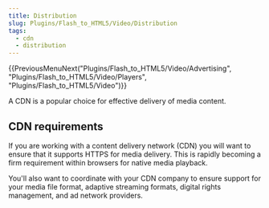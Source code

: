 ```yaml
---
title: Distribution
slug: Plugins/Flash_to_HTML5/Video/Distribution
tags:
  - cdn
  - distribution
---
```

{{PreviousMenuNext("Plugins/Flash_to_HTML5/Video/Advertising", "Plugins/Flash_to_HTML5/Video/Players", "Plugins/Flash_to_HTML5/Video")}}

A CDN is a popular choice for effective delivery of media content.

## CDN requirements

If you are working with a content delivery network (CDN) you will want to ensure that it supports HTTPS for media delivery. This is rapidly becoming a firm requirement within browsers for native media playback.

You'll also want to coordinate with your CDN company to ensure support for your media file format, adaptive streaming formats, digital rights management, and ad network providers.
